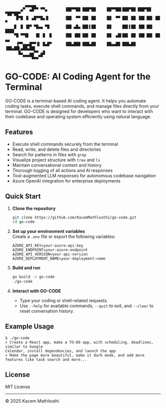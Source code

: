 ```
         ▄▄▄▄▄                                                              
       ▄▀  ▄█▀▀ ▀▀▄        ▐██▀▀██ ███▀██     ██▀▀██▌███▀██ ███▀██ ▀██▀██▀
     █▀█ ▐▌ ▄█▀▀█▄▐▌       ▐██  ▀▀ ██▌ ██     ██  ▀▀ ██▌ ██ ▐██ ██▌ ██  ▀
    █  █ ▐█▀ ▀█▄▄ ▀█       ▐██ ▄█▄ ██▌▌██     ██     ██▌▌██ ▐██ ██▌ ████
    ▀█ ▀▀█▌   █▌ █  █      ▐██ ▐██ ██▌ ██     ██  ▄█▌██▌ ██ ▐██ ██▌ ██ ▄▄
     ▐▀▀▄▄▄█▀▀▐▌ █▄█▀      ▐██▄███ ███▄██     ██▄▄██ ███▄██ ▐██▄██▌▄██▄██▌
      █▄   ▄▄▀▀ ▄█
        ▀▀▀▀█▄▄▀▀
```

# GO-CODE: AI Coding Agent for the Terminal

GO-CODE is a terminal-based AI coding agent. It helps you automate coding tasks, execute shell commands, and manage files directly from your terminal. GO-CODE is designed for developers who want to interact with their codebase and operating system efficiently using natural language.

## Features

- Execute shell commands securely from the terminal
- Read, write, and delete files and directories
- Search for patterns in files with `grep`
- Visualize project structure with `tree` and `ls`
- Maintain conversational context and history
- Thorough logging of all actions and AI responses
- Tool-augmented LLM responses for autonomous codebase navigation
- Azure OpenAI integration for enterprise deployments

## Quick Start

1. **Clone the repository**
   ```bash
   git clone https://github.com/KacemMathlouthi/go-code.git
   cd go-code
   ```

2. **Set up your environment variables**  
   Create a `.env` file or export the following variables:
   ```
   AZURE_API_KEY=your-azure-api-key
   AZURE_ENDPOINT=your-azure-endpoint
   AZURE_API_VERSION=your-api-version
   AZURE_DEPLOYMENT_NAME=your-deployment-name
   ```

3. **Build and run**
   ```bash
   go build -o go-code
   ./go-code
   ```

4. **Interact with GO-CODE**
   - Type your coding or shell-related requests.
   - Use `--help` for available commands, `--quit` to exit, and `--clear` to reset conversation history.

## Example Usage

```shell
$ ./go-code
> Create a React app, make a TO-DO app, with scheduling, deadlines, similar to Google
Calendar, install dependencies, and launch the app
> Make the page more beautiful, make it dark mode, and add more features like task search and more... 
```

## License

MIT License

---

© 2025 Kacem Mathlouthi

